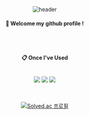 <div align="center"> 

![header](https://capsule-render.vercel.app/api?type=venom&text=mythofsummer&animation=blink&color=gradient&fontColor=a)
####  :wave: Welcome my github profile !

  
 <br/>
 <br/>
  
####  :clipboard: Once I've Used 
  
 <br/>
  
<img src="https://img.shields.io/badge/SpringBoot-green?style=flat&logo=Spring Boot&logoColor=6DB33F"/>
<img src="https://img.shields.io/badge/SpringSecurity?style=flat&logo=Spring Security&logoColor=6DB33F"/>
<img src="https://img.shields.io/badge/Java?style=flat&logoColor=339999"/>
   <br/>
   <br/>
 
 
  <br/>
  
[![Solved.ac
프로필](http://mazassumnida.wtf/api/v2/generate_badge?boj=mythofsummer)](https://solved.ac/mythofsummer)
</div>
